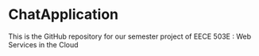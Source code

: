 # ChatApplication


This is the GitHub repository for our semester project of EECE 503E : Web Services in the Cloud

